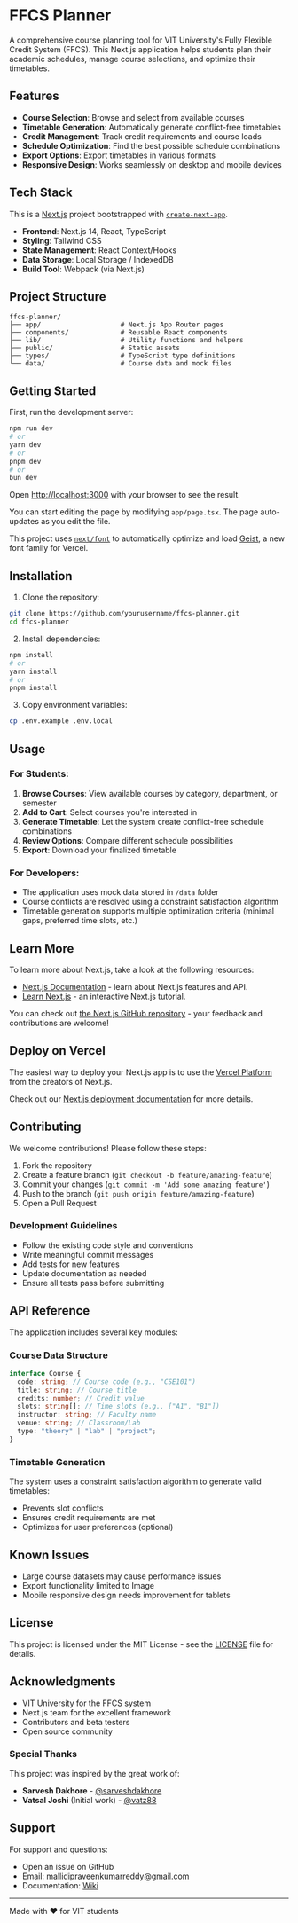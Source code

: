 # FFCS Planner

A comprehensive course planning tool for VIT University's Fully Flexible Credit System (FFCS). This Next.js application helps students plan their academic schedules, manage course selections, and optimize their timetables.

## Features

- **Course Selection**: Browse and select from available courses
- **Timetable Generation**: Automatically generate conflict-free timetables
- **Credit Management**: Track credit requirements and course loads
- **Schedule Optimization**: Find the best possible schedule combinations
- **Export Options**: Export timetables in various formats
- **Responsive Design**: Works seamlessly on desktop and mobile devices

## Tech Stack

This is a [Next.js](https://nextjs.org) project bootstrapped with [`create-next-app`](https://nextjs.org/docs/app/api-reference/cli/create-next-app).

- **Frontend**: Next.js 14, React, TypeScript
- **Styling**: Tailwind CSS
- **State Management**: React Context/Hooks
- **Data Storage**: Local Storage / IndexedDB
- **Build Tool**: Webpack (via Next.js)

## Project Structure

```
ffcs-planner/
├── app/                    # Next.js App Router pages
├── components/             # Reusable React components
├── lib/                    # Utility functions and helpers
├── public/                 # Static assets
├── types/                  # TypeScript type definitions
└── data/                   # Course data and mock files
```

## Getting Started

First, run the development server:

```bash
npm run dev
# or
yarn dev
# or
pnpm dev
# or
bun dev
```

Open [http://localhost:3000](http://localhost:3000) with your browser to see the result.

You can start editing the page by modifying `app/page.tsx`. The page auto-updates as you edit the file.

This project uses [`next/font`](https://nextjs.org/docs/app/building-your-application/optimizing/fonts) to automatically optimize and load [Geist](https://vercel.com/font), a new font family for Vercel.

## Installation

1. Clone the repository:

```bash
git clone https://github.com/yourusername/ffcs-planner.git
cd ffcs-planner
```

2. Install dependencies:

```bash
npm install
# or
yarn install
# or
pnpm install
```

3. Copy environment variables:

```bash
cp .env.example .env.local
```

## Usage

### For Students:

1. **Browse Courses**: View available courses by category, department, or semester
2. **Add to Cart**: Select courses you're interested in
3. **Generate Timetable**: Let the system create conflict-free schedule combinations
4. **Review Options**: Compare different schedule possibilities
5. **Export**: Download your finalized timetable

### For Developers:

- The application uses mock data stored in `/data` folder
- Course conflicts are resolved using a constraint satisfaction algorithm
- Timetable generation supports multiple optimization criteria (minimal gaps, preferred time slots, etc.)

## Learn More

To learn more about Next.js, take a look at the following resources:

- [Next.js Documentation](https://nextjs.org/docs) - learn about Next.js features and API.
- [Learn Next.js](https://nextjs.org/learn) - an interactive Next.js tutorial.

You can check out [the Next.js GitHub repository](https://github.com/vercel/next.js) - your feedback and contributions are welcome!

## Deploy on Vercel

The easiest way to deploy your Next.js app is to use the [Vercel Platform](https://vercel.com/new?utm_medium=default-template&filter=next.js&utm_source=create-next-app&utm_campaign=create-next-app-readme) from the creators of Next.js.

Check out our [Next.js deployment documentation](https://nextjs.org/docs/app/building-your-application/deploying) for more details.

## Contributing

We welcome contributions! Please follow these steps:

1. Fork the repository
2. Create a feature branch (`git checkout -b feature/amazing-feature`)
3. Commit your changes (`git commit -m 'Add some amazing feature'`)
4. Push to the branch (`git push origin feature/amazing-feature`)
5. Open a Pull Request

### Development Guidelines

- Follow the existing code style and conventions
- Write meaningful commit messages
- Add tests for new features
- Update documentation as needed
- Ensure all tests pass before submitting

## API Reference

The application includes several key modules:

### Course Data Structure

```typescript
interface Course {
  code: string; // Course code (e.g., "CSE101")
  title: string; // Course title
  credits: number; // Credit value
  slots: string[]; // Time slots (e.g., ["A1", "B1"])
  instructor: string; // Faculty name
  venue: string; // Classroom/Lab
  type: "theory" | "lab" | "project";
}
```

### Timetable Generation

The system uses a constraint satisfaction algorithm to generate valid timetables:

- Prevents slot conflicts
- Ensures credit requirements are met
- Optimizes for user preferences (optional)

## Known Issues

- Large course datasets may cause performance issues
- Export functionality limited to Image
- Mobile responsive design needs improvement for tablets

## License

This project is licensed under the MIT License - see the [LICENSE](LICENSE) file for details.

## Acknowledgments

- VIT University for the FFCS system
- Next.js team for the excellent framework
- Contributors and beta testers
- Open source community

### Special Thanks

This project was inspired by the great work of:

- **Sarvesh Dakhore** - [@sarveshdakhore](https://github.com/sarveshdakhore)
- **Vatsal Joshi** (Initial work) - [@vatz88](https://github.com/vatz88)

## Support

For support and questions:

- Open an issue on GitHub
- Email: mallidipraveenkumarreddy@gmail.com
- Documentation: [Wiki](https://infinite-coder.notion.site/)

---

Made with ❤️ for VIT students
